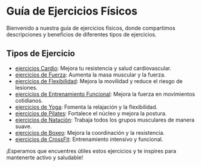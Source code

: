 # Guía de Ejercicios Físicos

Bienvenido a nuestra guía de ejercicios físicos, donde compartimos descripciones y beneficios de diferentes tipos de ejercicios.

## Tipos de Ejercicio

- [ejercicios Cardio](ejercicios/cardio.md): Mejora tu resistencia y salud cardiovascular.
- [ejercicios de Fuerza](ejercicios/fuerza.md): Aumenta la masa muscular y la fuerza.
- [ejercicios de Flexibilidad](ejercicios/flexibilidad.md): Mejora la movilidad y reduce el riesgo de lesiones.
- [ejercicios de Entrenamiento Funcional](ejercicios/entretenimientoFuncional.md): Mejora la fuerza en movimientos cotidianos.
- [ejercicios de Yoga](ejercicios/yoga.md): Fomenta la relajación y la flexibilidad.
- [ejercicios de Pilates](ejercicios/Pilates.md): Fortalece el núcleo y mejora la postura.
- [ejercicios de Natación](ejercicios/Natacion.md): Trabaja todos los grupos musculares de manera suave.
- [ejercicios de Boxeo](ejercicios/Boxeo.md): Mejora la coordinación y la resistencia.
- [ejercicios de CrossFit](ejercicios/CrossFit.md): Entrenamiento intensivo y funcional.

¡Esperamos que encuentres útiles estos ejercicios y te inspires para mantenerte activo y saludable!